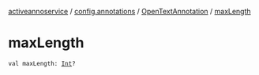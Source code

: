[activeannoservice](../../index.md) / [config.annotations](../index.md) / [OpenTextAnnotation](index.md) / [maxLength](./max-length.md)

# maxLength

`val maxLength: `[`Int`](https://kotlinlang.org/api/latest/jvm/stdlib/kotlin/-int/index.html)`?`